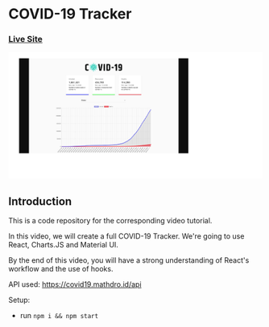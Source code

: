 # COVID-19 Tracker

### [Live Site](https://6047e7f06e0edd008ce642d3--stoic-hermann-1713d9.netlify.app/)

<img src='./CovidTracker.jpg' alt='COVID-19 Tracker' >

## Introduction

This is a code repository for the corresponding video tutorial.

In this video, we will create a full COVID-19 Tracker. We're going to use React,
Charts.JS and Material UI.

By the end of this video, you will have a strong understanding of React's
workflow and the use of hooks.

API used: https://covid19.mathdro.id/api

Setup:

- run `npm i && npm start`
